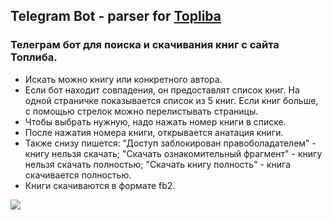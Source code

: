 ## Telegram Bot - parser for [Topliba](https://topliba.com)

### Телеграм бот для поиска и скачивания книг с сайта Топлиба.
- Искать можно книгу или конкретного автора.
- Если бот находит совпадения, он предоставлят список книг. На одной страничке показывается список из 5 книг. Если книг больше, с помощью стрелок можно перелистывать страницы.
- Чтобы выбрать нужную, надо нажать номер книги в списке.
- После нажатия номера книги, открывается анатация книги.
- Также снизу пишется: "Доступ заблокирован правоболадателем" - книгу нельзя скачать; "Скачать ознакомительный фрагмент" - книгу нельзя скачать полностью; "Скачать книгу полность" - книга скачивается полностью.
- Книги скачиваются в формате fb2.


![](https://github.com/Lissenok88/telegram-bot-topliba/doc/topliba1.png)